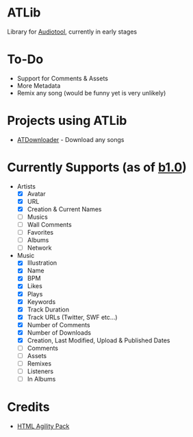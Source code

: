 # ATLib
Library for <a href="Audiotool.com">Audiotool</a>, currently in early stages

# To-Do
- Support for Comments & Assets
- More Metadata
- Remix any song (would be funny yet is very unlikely)

# Projects using ATLib
- <a href="https://github.com/miso-xyz/ATDownloader/">ATDownloader</a> - Download any songs

# Currently Supports (as of <a href="https://github.com/miso-xyz/ATLib/releases/tag/b1.0">b1.0</a>)
- Artists
  - [x] Avatar
  - [x] URL
  - [x] Creation & Current Names
  - [ ] Musics
  - [ ] Wall Comments
  - [ ] Favorites
  - [ ] Albums
  - [ ] Network
- Music
  - [x] Illustration
  - [x] Name
  - [x] BPM
  - [x] Likes
  - [x] Plays
  - [x] Keywords
  - [x] Track Duration
  - [x] Track URLs (Twitter, SWF etc...)
  - [x] Number of Comments
  - [x] Number of Downloads
  - [x] Creation, Last Modified, Upload & Published Dates
  - [ ] Comments
  - [ ] Assets
  - [ ] Remixes
  - [ ] Listeners
  - [ ] In Albums

# Credits
- <a href="https://html-agility-pack.net/">HTML Agility Pack</a>
